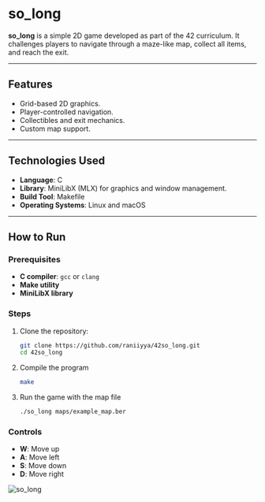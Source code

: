 # so_long

**so_long** is a simple 2D game developed as part of the 42 curriculum. It challenges players to navigate through a maze-like map, collect all items, and reach the exit. 

---

## Features

- Grid-based 2D graphics.
- Player-controlled navigation.
- Collectibles and exit mechanics.
- Custom map support.

---

## Technologies Used

- **Language**: C
- **Library**: MiniLibX (MLX) for graphics and window management.
- **Build Tool**: Makefile
- **Operating Systems**: Linux and macOS

---

## How to Run

### Prerequisites

- **C compiler**: `gcc` or `clang`
- **Make utility**
- **MiniLibX library**

### Steps

1. Clone the repository:
   ```bash
   git clone https://github.com/raniiyya/42so_long.git
   cd 42so_long
2. Compile the program
   ```bash
   make
3. Run the game with the map file
   ```bash
   ./so_long maps/example_map.ber

### Controls

- **W**: Move up  
- **A**: Move left  
- **S**: Move down  
- **D**: Move right  


![so_long](https://github.com/user-attachments/assets/30d6542b-f68c-47b0-a2ea-9646f982e09a)
